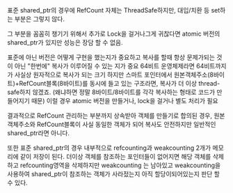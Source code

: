 표준 shared_ptr의 경우에
RefCount 자체는 ThreadSafe하지만, 대입/치환 등 set하는 부분은 그렇지 않다.

그 부분을 꼼꼼히 챙기기 위해서 추가로 Lock을 걸거나그게 귀찮다면 atomic 버전의 shared_ptr가 있지만 성능은 장담 할 수 없음.

표준에 아닌 버전은 어떻게 구현을 했는지가 중요하고 복사를 할때 항상 문제가되는 것이 아닌 "한번에" 복사가 이루어질 수 있는 지가 중요
64비트 운영체제라면 64비트까지가 사실상 원자적으로 복사가 되는 크기 하지만 스마트 포인터에서 원본객체주소(8바이트)+RefCount블록(8바이트)를
동시에 들고 있는 구조라면, 복사가 더 이상 thread-safe하지 않겠죠.
(왜냐하면 정말 8바이트/8바이트를 각각 복사하는 형태로 코드가 만들어지기 때문)
이럴 경우  atomic 버전을 만들거나, lock을 걸거나 별도 처리가 필요

결과적으로 RefCount 관리하는 부분까지 상속받아 객체를 만들기로 합의된 경우, 원본객체주소와 RefCount블록이 사실 동일한 객체가 되어 복사도 안전하지만 일반적인 shared_ptr라면 아니다.


또한 표준 shared_ptr의 경우 내부적으로 refcounting과 weakcounting 2개가 메모리에 같이 저장이 된다.
더이상 객체를 참조하는 포인터들이 없어지면 해당 객체를 삭제하고 refcounting영역을 삭제하지만 weakcounting 는 남아있고 weakcounting을 사용하여 shared_ptr이 참조하는 객체가 사라젔는지 아직 할당이되어있는지 판단 할 수 있다. 


